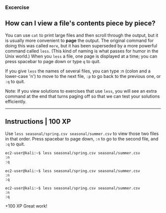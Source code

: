### Excercise

## How can I view a file's contents piece by piece?

You can use `cat` to print large files and then scroll through the output, but it is usually more convenient to **page** the output. The original command for doing this was called `more`, but it has been superseded by a more powerful command called `less`. (This kind of naming is what passes for humor in the Unix world.) When you `less` a file, one page is displayed at a time; you can press spacebar to page down or type `q` to quit.

If you give `less` the names of several files, you can type :n (colon and a lower-case 'n') to move to the next file, `:p` to go back to the previous one, or `:q` to quit.

Note: If you view solutions to exercises that use `less`, you will see an extra command at the end that turns paging off so that we can test your solutions efficiently.


---------------------
Instructions | 100 XP
---------------------
Use `less seasonal/spring.csv seasonal/summer.csv` to view those two files in that order. Press spacebar to page down, `:n` to go to the second file, and `:q` to quit.
```bash
ec2-user@kali:~$ less seasonal/spring.csv seasonal/summer.csv
:n
:q
```

```console
ec2-user@kali:~$ less seasonal/spring.csv seasonal/summer.csv
:n
:q
```

```shell
ec2-user@kali:~$ less seasonal/spring.csv seasonal/summer.csv
:n
:q
```


 +100 XP
Great work!
